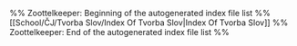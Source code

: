 %% Zoottelkeeper: Beginning of the autogenerated index file list  %%
[[School/ČJ/Tvorba Slov/Index Of Tvorba Slov|Index Of Tvorba Slov]]
%% Zoottelkeeper: End of the autogenerated index file list  %%
